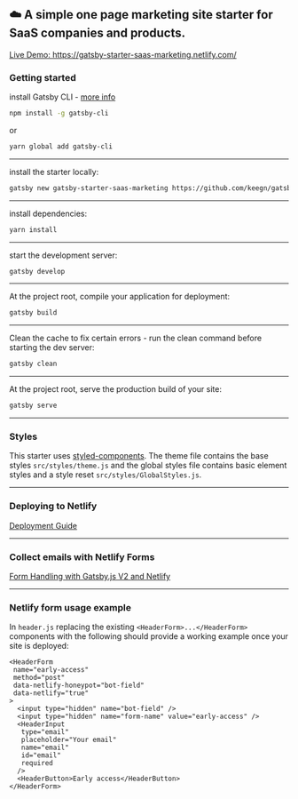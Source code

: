 ## ☁️ A simple one page marketing site starter for SaaS companies and products.

[Live Demo: https://gatsby-starter-saas-marketing.netlify.com/ ](https://gatsby-starter-saas-marketing.netlify.com/)

### Getting started

install Gatsby CLI - [more info](https://www.gatsbyjs.org/tutorial/part-zero/)

```sh
npm install -g gatsby-cli
```

or

```sh
yarn global add gatsby-cli
```

---

install the starter locally:

```sh
gatsby new gatsby-starter-saas-marketing https://github.com/keegn/gatsby-starter-saas-marketing
```

---

install dependencies:

```sh
yarn install
```

---

start the development server:

```sh
gatsby develop
```

---

At the project root, compile your application for deployment:

```sh
gatsby build
```

---

Clean the cache to fix certain errors - run the clean command before starting the dev server:

```sh
gatsby clean
```

---

At the project root, serve the production build of your site:

```sh
gatsby serve
```

---

### Styles

This starter uses [styled-components](https://www.styled-components.com/). The theme file contains the base styles `src/styles/theme.js` and the global styles file contains basic element styles and a style reset `src/styles/GlobalStyles.js`.

---

### Deploying to Netlify

[Deployment Guide](http://gatsbyjs.org/docs/deploying-to-netlify)

---

### Collect emails with Netlify Forms

[Form Handling with Gatsby.js V2 and Netlify](https://codebushi.com/form-handling-gatsby-netlify/)

---

### Netlify form usage example

In `header.js` replacing the existing `<HeaderForm>...</HeaderForm>` components with the following should provide a working example once your site is deployed:

```
<HeaderForm
 name="early-access"
 method="post"
 data-netlify-honeypot="bot-field"
 data-netlify="true"
>
  <input type="hidden" name="bot-field" />
  <input type="hidden" name="form-name" value="early-access" />
  <HeaderInput
   type="email"
   placeholder="Your email"
   name="email"
   id="email"
   required
  />
  <HeaderButton>Early access</HeaderButton>
</HeaderForm>
```
